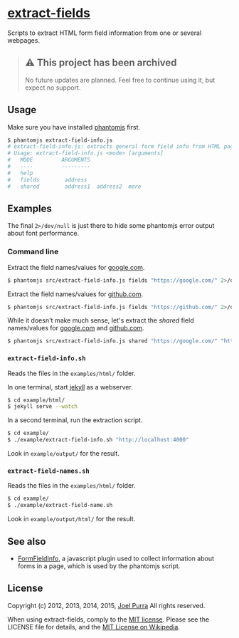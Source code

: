 # [extract-fields](https://github.com/joelpurra/extract-fields)

Scripts to extract HTML form field information from one or several webpages.



> ## ⚠️ This project has been archived
>
> No future updates are planned. Feel free to continue using it, but expect no support.



## Usage

Make sure you have installed [phantomjs](https://phantomjs.org/) first.

```bash
$ phantomjs extract-field-info.js
# extract-field-info.js: extracts general form field info from HTML pages over HTTP.
# Usage: extract-field-info.js <mode> [arguments]
#   MODE 		 ARGUMENTS
#   ---- 		 ---------
#   help
#   fields 		  address
#   shared 		  address1  address2  more
```



## Examples

The final `2>/dev/null` is just there to hide some phantomjs error output about font performance.


### Command line

Extract the field names/values for [google.com](https://google.com/).

```bash
$ phantomjs src/extract-field-info.js fields "https://google.com/" 2>/dev/null
```

Extract the field names/values for [github.com](https://github.com/).

```bash
$ phantomjs src/extract-field-info.js fields "https://github.com/" 2>/dev/null
```

While it doesn't make much sense, let's extract the *shared* field names/values for [google.com](https://google.com/) and [github.com](https://github.com/).

```bash
$ phantomjs src/extract-field-info.js shared "https://google.com/" "https://github.com/" 2>/dev/null
```


### `extract-field-info.sh`

Reads the files in the `examples/html/` folder.

In one terminal, start [jekyll](https://jekyllrb.com/) as a webserver.

```bash
$ cd example/html/
$ jekyll serve --watch
```

In a second terminal, run the extraction script.

```bash
$ cd example/
$ ./example/extract-field-info.sh "http://localhost:4000"
```

Look in `example/output/` for the result.


### `extract-field-names.sh`

Reads the files in the `examples/html/` folder.

```bash
$ cd example/
$ ./example/extract-field-name.sh
```

Look in `example/output/html/` for the result.



## See also

- [FormFieldInfo](https://github.com/joelpurra/formfieldinfo), a javascript plugin used to collect information about forms in a page, which is used by the phantomjs script.


## License

Copyright (c) 2012, 2013, 2014, 2015, [Joel Purra](https://joelpurra.com/) All rights reserved.

When using extract-fields, comply to the [MIT license](https://joelpurra.mit-license.org/2012-2013). Please see the LICENSE file for details, and the [MIT License on Wikipedia](https://en.wikipedia.org/wiki/MIT_License).
